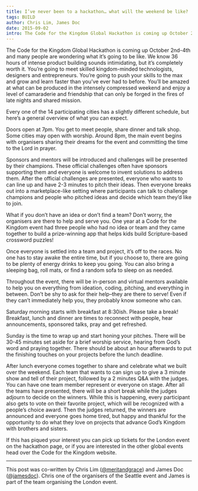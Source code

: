 ```yaml
---
title: I’ve never been to a hackathon… what will the weekend be like?
tags: BUILD
author: Chris Lim, James Doc
date: 2015-09-02
intro: The Code for the Kingdom Global Hackathon is coming up October 2nd-4th and many people are wondering what it’s going to be like. We know 36 hours of intense product building sounds intimidating…
---
```


The Code for the Kingdom Global Hackathon is coming up October 2nd-4th and many people are wondering what it’s going to be like. We know 36 hours of intense product building sounds intimidating, but it’s completely worth it. You’re going to meet skilled kingdom-minded technologists, designers and entrepreneurs. You’re going to push your skills to the max and grow and learn faster than you’ve ever had to before. You’ll be amazed at what can be produced in the intensely compressed weekend and enjoy a level of camaraderie and friendship that can only be forged in the fires of late nights and shared mission.

Every one of the 14 participating cities has a slightly different schedule, but here’s a general overview of what you can expect.

Doors open at 7pm. You get to meet people, share dinner and talk shop. Some cities may open with worship. Around 8pm, the main event begins with organisers sharing their dreams for the event and committing the time to the Lord in prayer.

Sponsors and mentors will be introduced and challenges will be presented by their champions. These official challenges often have sponsors supporting them and everyone is welcome to invent solutions to address them. After the official challenges are presented, everyone who wants to can line up and have 2-3 minutes to pitch their ideas. Then everyone breaks out into a marketplace-like setting where participants can talk to challenge champions and people who pitched ideas and decide which team they’d like to join.

What if you don’t have an idea or don’t find a team? Don’t worry, the organisers are there to help and serve you. One year at a Code for the Kingdom event had three people who had no idea or team and they came together to build a prize-winning app that helps kids build Scripture-based crossword puzzles!

Once everyone is settled into a team and project, it’s off to the races. No one has to stay awake the entire time, but if you choose to, there are going to be plenty of energy drinks to keep you going. You can also bring a sleeping bag, roll mats, or find a random sofa to sleep on as needed.

Throughout the event, there will be in-person and virtual mentors available to help you on everything from ideation, coding, pitching, and everything in between. Don’t be shy to ask for their help–they are there to serve! Even if they can’t immediately help you, they probably know someone who can.

Saturday morning starts with breakfast at 8:30ish. Please take a break! Breakfast, lunch and dinner are times to reconnect with people, hear announcements, sponsored talks, pray and get refreshed.

Sunday is the time to wrap up and start honing your pitches. There will be 30-45 minutes set aside for a brief worship service, hearing from God’s word and praying together. There should be about an hour afterwards to put the finishing touches on your projects before the lunch deadline.

After lunch everyone comes together to share and celebrate what we built over the weekend. Each team that wants to can sign up to give a 3 minute show and tell of their project, followed by a 2 minutes Q&A with the judges. You can have one team member represent or everyone on stage. After all the teams have presented, there will be a short break while the judges adjourn to decide on the winners. While this is happening, every participant also gets to vote on their favorite project, which will be recognized with a people’s choice award. Then the judges returned, the winners are announced and everyone goes home tired, but happy and thankful for the opportunity to do what they love on projects that advance God’s Kingdom with brothers and sisters.

If this has piqued your interest you can pick up tickets for the London event on the hackathon page, or if you are interested in the other global events head over the Code for the Kingdom website.

<hr />

This post was co-written by Chris Lim ([@meritandgrace](https://twitter.com/meritandgrace)) and James Doc ([@jamesdoc](https://twitter.com/jamesdoc)). Chris one of the organisers of the Seattle event and James is part of the team organising the London event.
